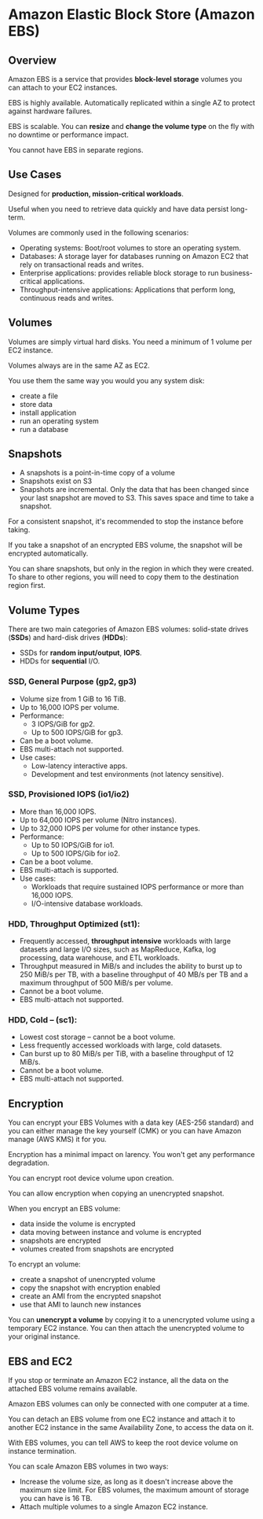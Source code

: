 # Amazon Elastic Block Store (Amazon EBS)

## Overview

Amazon EBS is a service that provides **block-level storage** volumes you can attach to your EC2 instances.

EBS is highly available. Automatically replicated within a single AZ to protect against hardware failures.

EBS is scalable. You can **resize** and **change the volume type** on the fly with no downtime or performance impact.

You cannot have EBS in separate regions.


## Use Cases

Designed for **production, mission-critical workloads**.

Useful when you need to retrieve data quickly and have data persist long-term.

Volumes are commonly used in the following scenarios:

- Operating systems: Boot/root volumes to store an operating system.
- Databases: A storage layer for databases running on Amazon EC2 that rely on transactional reads and writes.
- Enterprise applications: provides reliable block storage to run business-critical applications.
- Throughput-intensive applications: Applications that perform long, continuous reads and writes.


## Volumes

Volumes are simply virtual hard disks. You need a minimum of 1 volume per EC2 instance.

Volumes always are in the same AZ as EC2.

You use them the same way you would you any system disk:
- create a file
- store data
- install application
- run an operating system
- run a database


## Snapshots

- A snapshots is a point-in-time copy of a volume
- Snapshots exist on S3
- Snapshots are incremental. Only the data that has been changed since your last snapshot are moved to S3. This saves space and time to take a snapshot.

For a consistent snapshot, it's recommended to stop the instance before taking.

If you take a snapshot of an encrypted EBS volume, the snapshot will be encrypted automatically.

You can share snapshots, but only in the region in which they were created. To share to other regions, you will need to copy them to the destination region first.


## Volume Types

There are two main categories of Amazon EBS volumes: solid-state drives (**SSDs**) and hard-disk drives (**HDDs**):
- SSDs for **random input/output**, **IOPS**.
- HDDs for **sequential** I/O.


### SSD, General Purpose (gp2, gp3)

- Volume size from 1 GiB to 16 TiB.
- Up to 16,000 IOPS per volume.
- Performance:
  - 3 IOPS/GiB for gp2.
  - Up to 500 IOPS/GiB for gp3.
- Can be a boot volume.
- EBS multi-attach not supported.
- Use cases:
  - Low-latency interactive apps.
  - Development and test environments (not latency sensitive).


### SSD, Provisioned IOPS (io1/io2)

- More than 16,000 IOPS.
- Up to 64,000 IOPS per volume (Nitro instances).
- Up to 32,000 IOPS per volume for other instance types.
- Performance:
  - Up to 50 IOPS/GiB for io1.
  - Up to 500 IOPS/Gib for io2.
- Can be a boot volume.
- EBS multi-attach is supported.
- Use cases:
  - Workloads that require sustained IOPS performance or more than 16,000 IOPS.
  - I/O-intensive database workloads.


### HDD, Throughput Optimized (st1):

- Frequently accessed, **throughput intensive** workloads with large datasets and large I/O sizes, such as MapReduce, Kafka, log processing, data warehouse, and ETL workloads.
- Throughput measured in MiB/s and includes the ability to burst up to 250 MiB/s per TB, with a baseline throughput of 40 MB/s per TB and a maximum throughput of 500 MiB/s per volume.
- Cannot be a boot volume.
- EBS multi-attach not supported.


### HDD, Cold – (sc1):

- Lowest cost storage – cannot be a boot volume.
- Less frequently accessed workloads with large, cold datasets.
- Can burst up to 80 MiB/s per TiB, with a baseline throughput of 12 MiB/s.
- Cannot be a boot volume.
- EBS multi-attach not supported.


## Encryption

You can encrypt your EBS Volumes with a data key (AES-256 standard) and you can either manage the key yourself (CMK)
or you can have Amazon manage (AWS KMS) it for you.

Encryption has a minimal impact on larency. You won't get any performance degradation.

You can encrypt root device volume upon creation.

You can allow encryption when copying an unencrypted snapshot.

When you encrypt an EBS volume:
- data inside the volume is encrypted
- data moving between instance and volume is encrypted
- snapshots are encrypted
- volumes created from snapshots are encrypted

To encrypt an volume:
- create a snapshot of unencrypted volume
- copy the snapshot with encryption enabled
- create an AMI from the encrypted snapshot
- use that AMI to launch new instances

You can **unencrypt a volume** by copying it to a unencrypted volume using a temporary EC2 instance. You can then attach the unencrypted volume to your original instance.


## EBS and EC2

If you stop or terminate an Amazon EC2 instance, all the data on the attached EBS volume remains available.

Amazon EBS volumes can only be connected with one computer at a time.

You can detach an EBS volume from one EC2 instance and attach it to another EC2 instance in the same Availability Zone, to access the data on it.

With EBS volumes, you can tell AWS to keep the root device volume on instance termination.

You can scale Amazon EBS volumes in two ways:
- Increase the volume size, as long as it doesn't increase above the maximum size limit. For EBS volumes, the maximum amount of storage you can have is 16 TB.
- Attach multiple volumes to a single Amazon EC2 instance.
